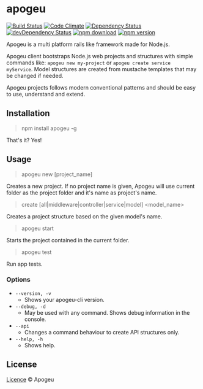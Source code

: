 # apogeu

[![Build Status](https://travis-ci.org/apogeu/apogeu.svg?branch=master)](https://travis-ci.org/apogeu/apogeu)
[![Code Climate](https://codeclimate.com/github/apogeu/apogeu/badges/gpa.svg)](https://codeclimate.com/github/apogeu/apogeu)
[![Dependency Status](https://david-dm.org/apogeu/apogeu.svg)](https://david-dm.org/apogeu/apogeu#info=dependencies)
[![devDependency Status](https://david-dm.org/apogeu/apogeu/dev-status.svg)](https://david-dm.org/apogeu/apogeu#info=devDependencies)
[![npm download](https://img.shields.io/npm/dt/apogeu.svg)](https://www.npmjs.com/package/apogeu)
[![npm version](https://img.shields.io/npm/v/apogeu.svg)](https://badge.fury.io/js/apogeu)

Apogeu is a multi platform rails like framework made for Node.js.

Apogeu client bootstraps Node.js web projects and structures with
simple commands like: `apogeu new my-project` or `apogeu create service myService`.
Model structures are created from mustache templates that may be changed if needed.

Apogeu projects follows modern conventional patterns and should be easy to use, understand and extend.

## Installation
> npm install apogeu -g

That's it? Yes!

## Usage
> apogeu new [project_name]

Creates a new project. If no project name is given, Apogeu will use current folder as the project folder and it's name as project's name.

> create <type> [all|middleware|controller|service|model] <model_name>

Creates a project structure based on the given model's name.

> apogeu start

Starts the project contained in the current folder.

> apogeu test

Run app tests.

### Options
* `--version, -v`
    - Shows your apogeu-cli version.
* `--debug, -d`
    - May be used with any command. Shows debug information in the console.
* `--api`
    - Changes a command behaviour to create API structures only.
* `--help, -h`
    - Shows help.

## License
[Licence](LICENSE) © Apogeu
